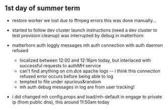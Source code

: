 ## 1st day of summer term

- restore worker we lost due to ffmpeg errors
  this was done manually...

- started to follow dev cluster launch instructions
  (need a dev cluster to test provision cleanup)
  was interrupted by debug in matterhorn

- matterhorn auth loggly messages
  mh auth connection with auth daemon refused
  - localized between 12:00 and 12:16pm today, but interlaced with successful requests to
    authMH service
  - can't find anything on cm.dce apache logs -- i think this connection refused error
    occurs before being able to log
  - tempted to file under spurious&random
  - mh auth debug messages in log are from user tracking!

- i did changed mh config.props and load/mh-default in engage to private ip (from public
  dns), this around 11:50am today

